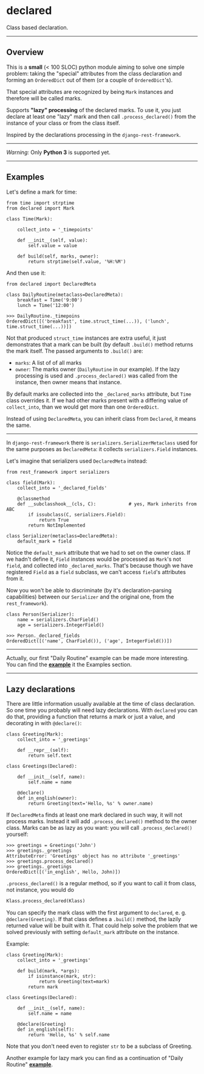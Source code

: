 # declared

Class based declaration.

----------

## Overview

This is a **small** (< 100 SLOC) python module aiming to solve one simple problem:
taking the "special" attributes from the class declaration and forming an `OrderedDict`
out of them (or a couple of `OrderedDict`'s).

That special attributes are recognized by being `Mark` instances and therefore will be called marks.

Supports **"lazy" processing** of the declared marks. To use it, you just declare at least one "lazy" mark
and then call `.process_declared()` from the instance of your class or from the class itself.

Inspired by the declarations processing in the `django-rest-framework`.

---------

_Warning:_ Only **Python 3** is supported yet.

----------

## Examples

Let's define a mark for time:

    from time import strptime
    from declared import Mark

    class Time(Mark):

        collect_into = '_timepoints'

        def __init__(self, value):
            self.value = value

        def build(self, marks, owner):
            return strptime(self.value, '%H:%M')

And then use it:

    from declared import DeclaredMeta

    class DailyRoutine(metaclass=DeclaredMeta):
        breakfast = Time('9:00')
        lunch = Time('12:00')
    
    >>> DailyRoutine._timepoins
    OrderedDict([('breakfast', time.struct_time(...)), ('lunch', time.struct_time(...))])

Not that produced `struct_time` instances are extra useful, it just demonstrates that a mark can be built
(by default `.build()` method returns the mark itself. The passed arguments to `.build()` are:

* `marks`: A list of of all marks
* `owner`: The marks owner (`DailyRoutine` in our example).
           If the lazy processing is used and `.process_declared()` was called from the instance,
           then owner means that instance.

By default marks are collected into the `_declared_marks` attribute, but `Time` class overrides it.
If we had other marks present with a differing value of `collect_into`, than we would get more than one
`OrderedDict`.
           
Instead of using `DeclaredMeta`, you can inherit class from `Declared`, it means the same.

---------

In `django-rest-framework` there is `serializers.SerializerMetaclass` used for the same purposes as `DeclaredMeta`:
it collects `serializers.Field` instances.

Let's imagine that serializers used `DeclaredMeta` instead:
    
    from rest_framework import serializers
    
    class field(Mark):
        collect_into = '_declared_fields'
        
        @classmethod
        def __subclasshook__(cls, C):            # yes, Mark inherits from ABC
            if issubclass(C, serializers.Field):
                return True
            return NotImplemented
    
    class Serializer(metaclass=DeclaredMeta):
        default_mark = field

Notice the `default_mark` attribute that we had to set on the owner class.
If we hadn't define it, `Field` instances would be processed as `Mark`'s not `field`,
and collected into `_declared_marks`.
That's because though we have registered `Field` as a `field` subclass, we can't
access `field`'s attributes from it.
        
Now you won't be able to discriminate (by it's declaration-parsing capabilities)
between our `Serializer` and the original one, from the `rest_framework`).

    class Person(Serializer):
        name = serializers.CharField()
        age = serializers.IntegerField()

    >>> Person._declared_fields
    OrderedDict([('name', CharField()), ('age', IntegerField())])
        
---------

Actually, our first "Daily Routine" example can be made more interesting.
You can find the **[example](examples.md#daily-routine)** it the Examples section.

----------------

## Lazy declarations

There are little information usually available at the time of class declaration. So
one time you probably will need lazy declarations. With `declared` you can do that,
providing a function that returns a mark or just a value, and decorating in with `@declare()`:

    class Greeting(Mark):
        collect_into = '_greetings'
        
        def __repr__(self):
            return self.text
    
    class Greetings(Declared):
        
        def __init__(self, name):
            self.name = name
        
        @declare()
        def in_english(owner):
            return Greeting(text='Hello, %s' % owner.name)
        
If `DeclaredMeta` finds at least one mark declared in such way, it will not process marks. Instead
it will add `.process_declared()` method to the owner class. Marks can be as lazy as you want: you will
call `.process_declared()` yourself:

    >>> greetings = Greetings('John')
    >>> greetings._greetings
    AttributeError: 'Greetings' object has no attribute '_greetings'
    >>> greetings.process_declared()
    >>> greetings._greetings
    OrderedDict([('in_english', Hello, John)])

`.process_declared()` is a regular method, so if you want to call it from class, not instance, you would do

```python
Klass.process_declared(Klass)
```

You can specify the mark class with the first argument to `declared`, e. g. `@declare(Greeting)`. If that class defines a `.build()`
method, the lazily returned value will be built with it. That could help solve the problem that we solved previously with
setting `default_mark` attribute on the instance.

Example:

    class Greeting(Mark):
        collect_into = '_greetings'

        def build(mark, *args):
            if isinstance(mark, str):
                return Greeting(text=mark)
            return mark

    class Greetings(Declared):

        def __init__(self, name):
            self.name = name

        @declare(Greeting)
        def in_english(self):
            return 'Hello, %s' % self.name

Note that you don't need even to register `str` to be a subclass of Greeting.

Another example for lazy mark you can find as a continuation of "Daily Routine" **[example](examples.md#lazy-declaration)**.